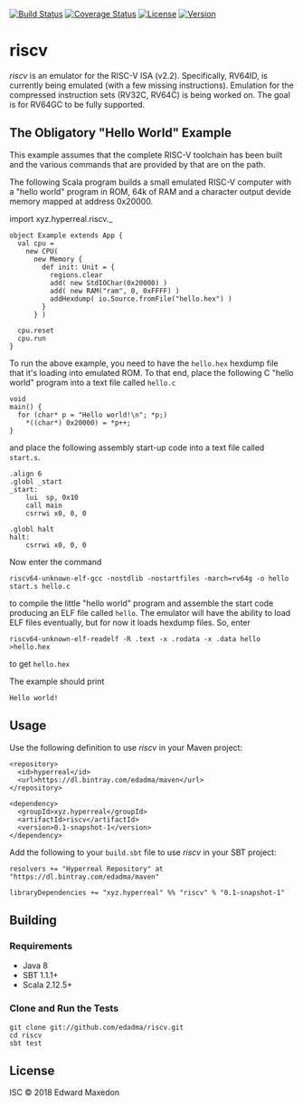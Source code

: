 [![Build Status](https://www.travis-ci.org/edadma/riscv.svg?branch=master)](https://www.travis-ci.org/edadma/riscv)
[![Coverage Status](https://coveralls.io/repos/github/edadma/riscv/badge.svg?branch=master)](https://coveralls.io/github/edadma/riscv?branch=master)
[![License](https://img.shields.io/badge/license-ISC-blue.svg)](https://opensource.org/licenses/ISC)
[![Version](https://img.shields.io/badge/latest_release-0.1-snapshot-1-orange.svg)](https://www.scala-sbt.org/)

riscv
=====

*riscv* is an emulator for the RISC-V ISA (v2.2).  Specifically, RV64ID, is currently being emulated (with a few missing instructions).  Emulation for the compressed instruction sets (RV32C, RV64C) is being worked on.  The goal is for RV64GC to be fully supported.


The Obligatory "Hello World" Example
------------------------------------

This example assumes that the complete RISC-V toolchain has been built and the various commands that are provided by that are on the path.

The following Scala program builds a small emulated RISC-V computer with a "hello world" program in ROM, 64k of RAM and a character output devide memory mapped at address 0x20000.

import xyz.hyperreal.riscv._

	object Example extends App {
	  val cpu =
		new CPU(
		  new Memory {
			def init: Unit = {
			  regions.clear
			  add( new StdIOChar(0x20000) )
			  add( new RAM("ram", 0, 0xFFFF) )
			  addHexdump( io.Source.fromFile("hello.hex") )
			}
		  } )

	  cpu.reset
	  cpu.run
	}

To run the above example, you need to have the `hello.hex` hexdump file that it's loading into emulated ROM. To that end, place the following C "hello world" program into a text file called `hello.c`

	void
	main() {
	  for (char* p = "Hello world!\n"; *p;)
	    *((char*) 0x20000) = *p++;
	}

and place the following assembly start-up code into a text file called `start.s`.

	.align 6
	.globl _start
	_start:
		lui	 sp, 0x10
		call main
		csrrwi x0, 0, 0

	.globl halt
	halt:
		csrrwi x0, 0, 0

Now enter the command

	riscv64-unknown-elf-gcc -nostdlib -nostartfiles -march=rv64g -o hello start.s hello.c

to compile the little "hello world" program and assemble the start code producing an ELF file called `hello`.  The emulator will have the ability to load ELF files eventually, but for now it loads hexdump files.  So, enter

	riscv64-unknown-elf-readelf -R .text -x .rodata -x .data hello >hello.hex

to get `hello.hex`

The example should print

	Hello world!


Usage
-----

Use the following definition to use *riscv* in your Maven project:

	<repository>
	  <id>hyperreal</id>
	  <url>https://dl.bintray.com/edadma/maven</url>
	</repository>

	<dependency>
	  <groupId>xyz.hyperreal</groupId>
	  <artifactId>riscv</artifactId>
	  <version>0.1-snapshot-1</version>
	</dependency>

Add the following to your `build.sbt` file to use *riscv* in your SBT project:

	resolvers += "Hyperreal Repository" at "https://dl.bintray.com/edadma/maven"

	libraryDependencies += "xyz.hyperreal" %% "riscv" % "0.1-snapshot-1"


Building
--------

### Requirements

- Java 8
- SBT 1.1.1+
- Scala 2.12.5+

### Clone and Run the Tests

	git clone git://github.com/edadma/riscv.git
	cd riscv
	sbt test


License
-------

ISC © 2018 Edward Maxedon